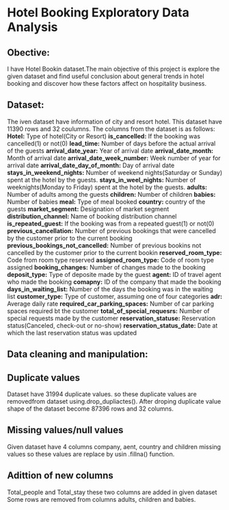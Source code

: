 # Hotel Booking Exploratory Data Analysis
## Obective:
I have Hotel Bookin dataset.The main objective of this project is explore the given dataset and find useful conclusion about general trends in hotel booking and discover how these factors affect on hospitality business.
## Dataset:
The iven dataset have information of city and resort hotel. This dataset have 11390 rows and 32 coulumns. The columns from the dataset is as follows:
**Hotel:** Type of hotel(City or Resort)
**is_cancelled:** If the booking was cancelled(1) or not(0)
**lead_time:** Number of days before the actual arrival of the guests
**arrival_date_year:** Year of arrival date
**arrival_date_month:** Month of arrival date
**arrival_date_week_number:** Week number of year for arrival date
**arrival_date_day_of_month:** Day of arrival date
**stays_in_weekend_nights:** Number of weekend nights(Saturday or Sunday) spent at the hotel by the guests.
**stays_in_weel_nights:** Number of weeknights(Monday to Friday) spent at the hotel by the guests.
**adults:** Number of adults among the guests
**children:** Number of children
**babies:** Number of babies
**meal:** Type of meal booked
**country:** country of the guests
**market_segment:** Designation of market segment
**distribution_channel:** Name of booking distribution channel
**is_repeated_guest:** If the booking was from a repeated guest(1) or not(0)
**previous_cancellation:** Number of previous bookings that were cancelled by the customer prior to the current booking
**previous_bookings_not_cancelled:** Number of previous bookins not cancelled by the customer prior to the current bookin
**reserved_room_type:** Code from room type reserved
**assigned_room_type:** Code of room type assigned
**booking_changes:** Number of changes made to the booking
**deposit_type:** Type of deposite made by the guest
**agent:** ID of travel agent who made the booking
**comapny:** ID of the company that made the booking
**days_in_waiting_list:** Number of the days the booking was in the waiting list
**customer_type:** Type of customer, assuming one of four categories
**adr:** Average daily rate
**required_car_parking_spaces:** Number of car parking spaces required bt the customer
**total_of_special_requesrs:** Number of special requests made by the customer
**reservation_statuse:** Reservation status(Canceled, check-out or no-show)
**reservation_status_date:** Date at which the last reservation status was updated
## Data cleaning and manipulation:
## **Duplicate values**
Dataset have 31994 duplicate values. so these duplicate values are removedfrom dataset using.drop_dupliactes(). After droping duplicate value shape of the dataset become 87396 rows and 32 columns.
## **Missing values/null values**
Given dataset have 4 columns company, aent, country and children missing values so these values are replace by usin .fillna() function.
## **Adittion of new columns**
Total_people and Total_stay these two columns are added in given dataset
Some rows are removed from columns adults, children and babies.
